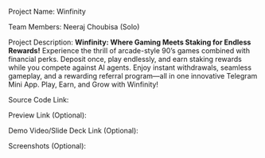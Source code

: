 Project Name: Winfinity

Team Members: Neeraj Choubisa (Solo)

Project Description:
**Winfinity: Where Gaming Meets Staking for Endless Rewards!**
Experience the thrill of arcade-style 90’s games combined with financial perks. 
Deposit once, play endlessly, and earn staking rewards while you compete against AI agents. 
Enjoy instant withdrawals, seamless gameplay, and a rewarding referral program—all in one innovative Telegram Mini App. 
Play, Earn, and Grow with Winfinity!

Source Code Link:

Preview Link (Optional):

Demo Video/Slide Deck Link (Optional):

Screenshots (Optional):
